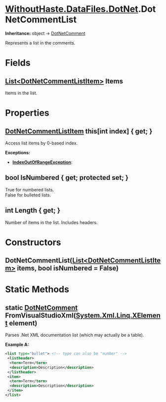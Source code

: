 # [WithoutHaste.DataFiles.DotNet](TableOfContents.WithoutHaste.DataFiles.DotNet.md).DotNetCommentList

**Inheritance:** object → [DotNetComment](WithoutHaste.DataFiles.DotNet.DotNetComment.md)  

Represents a list in the comments.  

# Fields

## [List&lt;DotNetCommentListItem&gt;](https://docs.microsoft.com/en-us/dotnet/api/system.collections.generic.list-1) Items

Items in the list.  

# Properties

## [DotNetCommentListItem](WithoutHaste.DataFiles.DotNet.DotNetCommentListItem.md) this[int index] { get; }

Access list items by 0-based index.  

**Exceptions:**  
* **[IndexOutOfRangeException](https://docs.microsoft.com/en-us/dotnet/api/system.indexoutofrangeexception)**:   

## bool IsNumbered { get; protected set; }

True for numbered lists.  
False for bulleted lists.  

## int Length { get; }

Number of items in the list. Includes headers.  

# Constructors

## DotNetCommentList([List&lt;DotNetCommentListItem&gt;](https://docs.microsoft.com/en-us/dotnet/api/system.collections.generic.list-1) items, bool isNumbered = False)

# Static Methods

## static [DotNetComment](WithoutHaste.DataFiles.DotNet.DotNetComment.md) FromVisualStudioXml([System.Xml.Linq.XElement](https://docs.microsoft.com/en-us/dotnet/api/system.xml.linq.xelement) element)

Parses .Net XML documentation list (which may actually be a table).  

**Example A:**  

```xml
<list type="bullet"> <!-- type can also be "number" -->
 <listheader>
  <term>Term</term>
  <description>Description</description>
 </listheader>
 <item>
  <term>Term</term>
  <description>Description</description>
 </item>
</list>
```  

